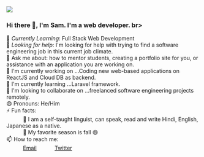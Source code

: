 <img src="https://images.unsplash.com/photo-1610208645766-b39debd72c9e?ixlib=rb-1.2.1&ixid=MnwxMjA3fDB8MHxwaG90by1wYWdlfHx8fGVufDB8fHx8&auto=format&fit=crop&w=975&h=300&q=80"/>
 
### Hi there 👋, I'm Sam. I'm a web developer. br>
 
🌱 *Currently Learning*: Full Stack Web Development<br>
🤔 *Looking for help*: I'm looking for help with trying to find a software engineering job in this current job climate.<br>
💬 Ask me about: how to mentor students, creating a portfolio site for you, or assistance with an application you are working on. <br>
🔭 I'm currently working on ...Coding new web-based applications on ReactJS and Cloud DB as backend.<br>
🌱 I'm currently learning ...Laravel framework.<br>
👯 I'm looking to collaborate on ...freelanced software engineering projects remotely.<br>
😄 Pronouns: He/Him <br>
⚡ Fun facts:<br>
&nbsp;&nbsp;&nbsp;&nbsp;&nbsp;&nbsp;&nbsp;&nbsp;&nbsp;&nbsp; :musical_note:  I am a self-taught linguist, can speak, read and write Hindi, English, Japanese as a native.<br>
&nbsp;&nbsp;&nbsp;&nbsp;&nbsp;&nbsp;&nbsp;&nbsp;&nbsp;&nbsp; :fallen_leaf: My favorite season is fall :smile: <br>
📫 How to reach me: <br>
&nbsp;&nbsp;&nbsp;&nbsp;&nbsp;&nbsp;&nbsp;&nbsp;&nbsp;&nbsp; [Email](s@bodhe.codes)
&nbsp;&nbsp;&nbsp;&nbsp;&nbsp;&nbsp;&nbsp;&nbsp;&nbsp;&nbsp; [Twitter](https://www.twitter.com/svbcoder) 
